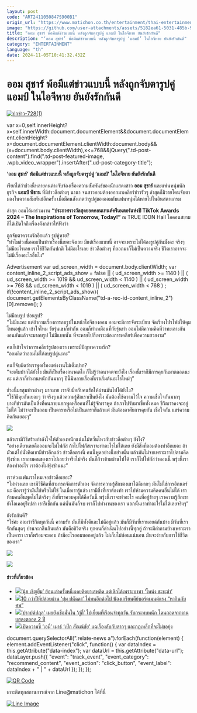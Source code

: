 ```yaml
---
layout: post
code: "ART2411050847S900B1"
origin_url: "https://www.matichon.co.th/entertainment/thai-entertainment/news_4881886"
image: "https://github.com/user-attachments/assets/5182ea61-5031-485b-918e-ae195985b23c"
title: "ออม สุชาร์ พ้อมีแต่ข่าวแบบนี้ หลังถูกจับตารูปคู่ แอมป์ ในไอจีหาย ยันยังรักกันดี"
description: "‘ออม สุชาร์’ พ้อมีแต่ข่าวแบบนี้ หลังถูกจับตารูปคู่ ‘แอมป์’ ในไอจีหาย ยันยังรักกันดี"
category: "ENTERTAINMENT"
language: "th"
date: 2024-11-05T10:41:32.432Z
---
```


# ออม สุชาร์ พ้อมีแต่ข่าวแบบนี้ หลังถูกจับตารูปคู่ แอมป์ ในไอจีหาย ยันยังรักกันดี

[![](https://www.matichon.co.th/wp-content/uploads/2024/11/ปกข่าว-7281-27.jpg "ปกข่าว-728(1)")](https://www.matichon.co.th/wp-content/uploads/2024/11/ปกข่าว-7281-27.jpg)

var x=0;self.innerHeight?x=self.innerWidth:document.documentElement&&document.documentElement.clientHeight?x=document.documentElement.clientWidth:document.body&&(x=document.body.clientWidth),x<=768&&jQuery(".td-post-content").find(".td-post-featured-image, .wpb\_video\_wrapper").insertAfter(".ud-post-category-title");

**‘ออม สุชาร์’ พ้อมีแต่ข่าวแบบนี้ หลังถูกจับตารูปคู่ ‘แอมป์’ ในไอจีหาย ยันยังรักกันดี**

เรียกได้ว่าช่วงนี้หลายคนต่างจับจ้องเรื่องความสัมพันธ์ของนักแสดงสาว **ออม สุชาร์** และแฟนหนุ่มนักธุรกิจ **แอมป์ พิธาน** ที่มีข่าวลือต่างๆ นานา จนสาวออมต้องออกมาเคลียร์ข่าวรัวๆ ล่าสุดก็มิวายโดนจับตามองในความสัมพันธ์อีกครั้ง เมื่อมีคนสังเกตว่ารูปคู่ของออมกับแฟนหนุ่มได้หายไปในอินสตาแกรม

ล่าสุด ออมได้มาร่วมงาน **“ประกาศรางวัลสุดยอดคอนเทนต์ครีเอเตอร์แห่งปี TikTok Awards 2024 – The Inspirations of Tomorrow, Today!”** ณ TRUE ICON Hall ไอคอนสยาม ก็ได้เปิดใจถึงเรื่องดังกล่าวให้ฟังว่า

ถูกจับตาความรักอีกแล้ว รูปคู่หาย?  
“ทำไมช่วงนี้ออมเป็นข่าวเรื่องนี้เยอะจังเลย มีแต่เรื่องแบบนี้ อาจจะเพราะไม่ได้ลงรูปคู่กันมั้งคะ จริงๆ ไม่มีอะไรเลย เราใช้ชีวิตกันปกติ ไม่มีอะไรเลย ข่าวลือต่างๆ ที่ออกมาก็ไม่เป็นความจริง ชีวิตเราอาจจะไม่มีเรื่องอะไรอื่นไง”

Advertisement var ud\_screen\_width = document.body.clientWidth; var content\_inline\_2\_script\_ads\_show = false || ( ud\_screen\_width >= 1140 ) || ( ud\_screen\_width >= 1019 && ud\_screen\_width < 1140 ) || ( ud\_screen\_width >= 768 && ud\_screen\_width < 1019 ) || ( ud\_screen\_width < 768 ) ; if(!content\_inline\_2\_script\_ads\_show){ document.getElementsByClassName("td-a-rec-id-content\_inline\_2")\[0\].remove(); }

ไม่มีลบรูป ซ่อนรูป?  
“ไม่มีนะคะ แต่ถ้าถามเรื่องการลบรูปในหน้าไอจีของออม ออมจะมีการจัดระเบียบ จัดเรียงโปรไฟล์ให้คุมโทนอยู่แล้ว เข้าใจไหม วัยรุ่นเขาก็ทำกัน ออมก็ทำเหมือนที่วัยรุ่นทำ ออมไม่มีความคิดที่ว่าทะเลาะกัน งอนกันแล้วจะมาลบรูป ไม่มีแบบนั้น ที่จะหายไปก็เพราะต้องการเคลียร์เพื่อความสวยงาม”

คนก็เข้าใจว่าการเคลียร์รูปของเรา เพราะมีปัญหาความรัก?  
“ออมคิดว่าออมไม่ได้ลบรูปคู่นะคะ”

คนก็จับผิดว่าเราพูดเรื่องแต่งงานไม่เต็มปาก?  
“จะเต็มปากได้ยังไง มันก็เป็นเรื่องอนาคตไง ก็ไม่รู้ว่าอนาคตจะยังไง เรื่องนี้เราก็มีการคุยกันมาตลอดนะคะ แต่เราก็ทำงานหนักกันมากๆ ปีนี้มีหลายเรื่องที่เราเริ่มต้นอะไรใหม่ๆ”

ช่วงนี้มรสุมข่าวต่างๆ มากมาย เราจับมือกับคนรักให้ผ่านมันไปได้ยังไง?  
“ใช้วิธีคุยกันเยอะๆ ว่าจริงๆ แล้วความรู้สึกเราเป็นยังไง มันต้องใช้ความไว้ใจ ความเชื่อใจกันมากๆ บางทีข่าวมันเป็นสิ่งที่คนภายนอกพูดหรือคนที่ไม่รู้จักเราพูด ถ้าเราไปรับมาเชื่อทั้งหมด ชีวิตเราคงจะอยู่ไม่ได้ ไม่ว่าจะเป็นออม เป็นดาราหรือไม่เป็นดาราก็แล้วแต่ มันต้องอาศัยการคุยกัน เชื่อใจกัน แชร์ความคิดกันเยอะๆ”

![](https://www.matichon.co.th/wp-content/uploads/2024/11/S__17752163.jpg)

แล้วเรามีวิธีสร้างกำลังใจให้ตัวเองหนักแน่นไม่หวั่นไหวกับข่าวลือต่างๆ ยังไง?  
“อย่างเดียวเลยคือออมจะไม่โฟกัส ถ้าไปโฟกัสเราจะทำอะไรไม่ได้เลย ยังมีสิ่งที่ออมต้องทำอีกเยอะ ถ้ามัวแต่ไปนั่งคิดเขามีข่าวอีกแล้ว ข่าวลือตรงนี้ คนนี้พูดอย่างนี้อย่างนั้น แล้วมันไม่จบเพราะเราไปตามคิดฟุ้งซ่าน เราถามคนของเราไปเลยว่าจริงไม่จริง มันก็ก้าวข้ามผ่านไปได้ เราก็ไปโฟกัสว่าตอนนี้ พรุ่งนี้เราต้องทำอะไร เราต้องไม่ฟุ้งซ่านนะ”

เราห่วงแฟนเราไหมเจอข่าวลือเยอะ?  
“ไม่ห่วงเลย เขามีวิธีคิดที่สามารถจัดการตัวเอง จัดการความรู้สึกของเขาได้ดีมากๆ มันไม่ใช่การอิกนอร์นะ คือเรารู้ว่ามันใช่หรือไม่ใช่ ในเมื่อเรารู้แล้ว เรามีสิ่งที่เราต้องทำ เราไปห้ามความคิดคนอื่นไม่ได้ เราห้ามคนอื่นพูดไม่ได้จริงๆ สิ่งที่เราควบคุมได้คือวันนี้ พรุ่งนี้เราจะทำอะไร คนที่อยู่ข้างๆ เราความรู้สึกเขายังโอเคอยู่รึเปล่า เรารีเช็กกัน แค่นั้นมันก็จบ เราก็ไปทำงานของเรา นอกนั้นเราทำอะไรไม่ได้เลยจริงๆ”

ยังรักกันดี?  
“ใช่ค่ะ ออมว่าชีวิตทุกวันนี้ ความรัก มันก็มีทั้งดีและไม่ดีอยู่แล้ว มันก็มีวันที่เรานอยด์กันบ้าง มีวันที่เรารักกันสุดๆ ปานจะกลืนกินแล้ว มันคือชีวิตจริง ทุกคนก็ดำเนินไปอย่างนี้ทุกคู่ ถ้าจะมีคำถามบ้างเพราะเราเป็นดารา เราก็พร้อมจะตอบ ถ้ามีอะไรออมบอกอยู่แล้ว ไม่เก็บไม่ซ่อนแน่นอน มันจะง่ายกับการใช้ชีวิตของเรา”

![](https://www.matichon.co.th/wp-content/uploads/2024/11/SaveClip.App_417553148_317594531269452_75076026406435791_n.jpg)

![](https://www.matichon.co.th/wp-content/uploads/2024/11/SaveClip.App_391384733_876039747289165_8339469324237351459_n.jpg)

#### ข่าวที่เกี่ยวข้อง

*   [![](https://www.matichon.co.th/wp-content/uploads/2024/11/2-44.jpg)‘นุ้ย เชิญยิ้ม’ ย้อนเล่าครั้งหนึ่งเคยติดยาเสพติด แต่เลิกได้เพราะบาทา ‘โหน่ง ชะชะช่า’](https://www.matichon.co.th/entertainment/news_4883417)
*   [![](https://www.matichon.co.th/wp-content/uploads/2024/11/2-43.jpg)10 กว่าปีที่ปล่อยผ่าน ‘บุ๋ม ปนัดดา’ ไม่ทนอีกต่อไป ฟ้องเกรียนคีย์บอร์ดเมนต์แรง “หากินกับศพ”](https://www.matichon.co.th/entertainment/news_4883253)
*   [![](https://www.matichon.co.th/wp-content/uploads/2024/11/2-40.jpg)‘ปราปต์ปฎล’ เผยยังเชื่อมั่นใน ‘กู๋กี๋’ ไปเยี่ยมที่เรือนจำทุกวัน รับกระทบหนัก โดนถอดจากงานแสดงตลอด 2 ปี](https://www.matichon.co.th/entertainment/news_4883117)
*   [![](https://www.matichon.co.th/wp-content/uploads/2024/11/2-38.jpg)เปิดความซี้ ‘เอมี่’ เมาธ์ ‘เป๊ก สัณณ์ชัย’ แฉเรื่องลับกับสาวๆ และกฎเหล็กที่จะไม่ขอยุ่ง](https://www.matichon.co.th/entertainment/news_4882923)

document.querySelectorAll(".relate-news a").forEach(function(element) { element.addEventListener("click", function() { var dataIndex = this.getAttribute("data-index"); var dataUrl = this.getAttribute("data-url"); dataLayer.push({ "event": "track\_event", "event\_category": "recommend\_content", "event\_action": "click\_button", "event\_label": dataIndex + " | " + dataUrl }); }); });

[![QR Code](https://www.matichon.co.th/wp-content/uploads/2023/07/wob1371z.jpg)](https://lin.ee/ht0nDxX)

เกาะติดทุกสถานการณ์จาก Line@matichon ได้ที่นี่

[![Line Image](https://www.matichon.co.th/wp-content/uploads/2023/07/th.png)](https://lin.ee/ht0nDxX)